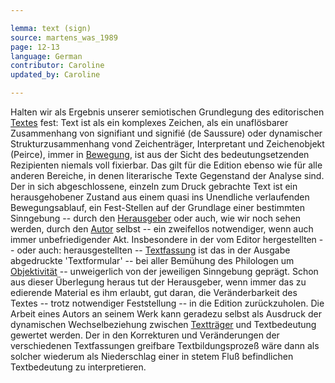 ```yaml
---

lemma: text (sign)
source: martens_was_1989
page: 12-13
language: German
contributor: Caroline
updated_by: Caroline

---
```


Halten wir als Ergebnis unserer semiotischen Grundlegung des editorischen [Textes](text.html) fest: Text ist als ein komplexes Zeichen, als ein unaflösbarer Zusammenhang von signifiant und signifié (de Saussure) oder dynamischer Strukturzusammenhang vond Zeichenträger, Interpretant und Zeichenobjekt (Peirce), immer in [Bewegung](textFluid.html), ist aus der Sicht des bedeutungsetzenden Rezipienten niemals voll fixierbar. Das gilt für die Edition ebenso wie für alle anderen Bereiche, in denen literarische Texte Gegenstand der Analyse sind. Der in sich abgeschlossene, einzeln zum Druck gebrachte Text ist ein herausgehobener Zustand aus einem quasi ins Unendliche verlaufenden Bewegungsablauf, ein Fest-Stellen auf der Grundlage einer bestimmten Sinngebung -- durch den [Herausgeber](editorScholarly.html) oder auch, wie wir noch sehen werden, durch den [Autor](author.html) selbst -- ein zweifellos notwendiger, wenn auch immer unbefriedigender Akt. Insbesondere in der vom Editor hergestellten -- oder auch: herausgestellten -- [Textfassung](version.html) ist das in der Ausgabe abgedruckte 'Textformular' -- bei aller Bemühung des Philologen um [Objektivität](editingObjectivity.html) -- unweigerlich von der jeweiligen Sinngebung geprägt. Schon aus dieser Überlegung heraus tut der Herausgeber, wenn immer das zu edierende Material es ihm erlaubt, gut daran, die Veränderbarkeit des Textes -- trotz notwendiger Feststellung -- in die Edition zurückzuholen. Die Arbeit eines Autors an seinem Werk kann geradezu selbst als Ausdruck der dynamischen Wechselbeziehung zwischen [Textträger](textCarrier.html) und Textbedeutung gewertet werden. Der in den Korrekturen und Veränderungen der verschiedenen Textfassungen greifbare Textbildungsprozeß wäre dann als solcher wiederum als Niederschlag einer in stetem Fluß befindlichen Textbedeutung zu interpretieren.
